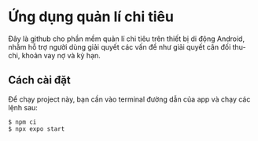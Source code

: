 # Ứng dụng quản lí chi tiêu
Đây là github cho phần mềm quản lí chi tiêu trên thiết bị di động Android, nhằm hỗ trợ người dùng giải quyết các vấn đề như giải quyết cân đối thu-chi, khoản vay nợ và kỳ hạn.


## Cách cài đặt
Để chạy project này, bạn cần vào terminal đường dẫn của app và chạy các lệnh sau:

```
$ npm ci
$ npx expo start
```

